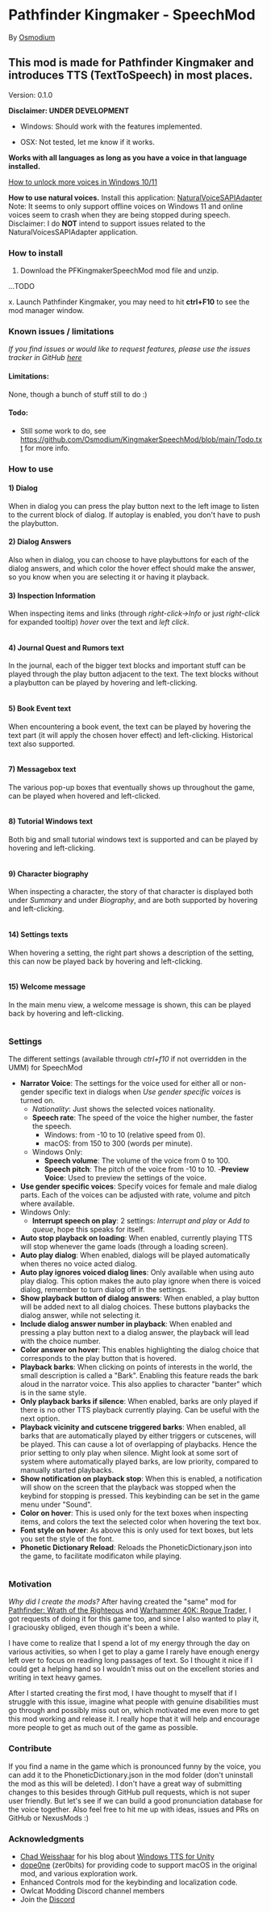 # Pathfinder Kingmaker - SpeechMod
By [Osmodium](https://github.com/Osmodium)

## This mod is made for Pathfinder Kingmaker and introduces TTS (TextToSpeech) in most places.
Version: 0.1.0

**Disclaimer: UNDER DEVELOPMENT**

- Windows: Should work with the features implemented.

- OSX: Not tested, let me know if it works.

**Works with all languages as long as you have a voice in that language installed.**

[How to unlock more voices in Windows 10/11](https://www.ghacks.net/2018/08/11/unlock-all-windows-10-tts-voices-system-wide-to-get-more-of-them/)

**How to use natural voices.**
Install this application: [NaturalVoiceSAPIAdapter](https://github.com/gexgd0419/NaturalVoiceSAPIAdapter)
Note: It seems to only support offline voices on Windows 11 and online voices seem to crash when they are being stopped during speech.
Disclaimer: I do **NOT** intend to support issues related to the NaturalVoicesSAPIAdapter application.

### How to install

 1. Download the PFKingmakerSpeechMod mod file and unzip.
 
 ...TODO
 
 x. Launch Pathfinder Kingmaker, you may need to hit **ctrl+F10** to see the mod manager window.

### Known issues / limitations

*If you find issues or would like to request features, please use the issues tracker in GitHub [here](https://github.com/Osmodium/KingmakerSpeechMod/issues)*

#### Limitations:
None, though a bunch of stuff still to do :)

#### Todo:
- Still some work to do, see https://github.com/Osmodium/KingmakerSpeechMod/blob/main/Todo.txt for more info.

### How to use

#### 1) Dialog
When in dialog you can press the play button next to the left image to listen to the current block of dialog. If autoplay is enabled, you don't have to push the playbutton.



#### 2) Dialog Answers
Also when in dialog, you can choose to have playbuttons for each of the dialog answers, and which color the hover effect should make the answer, so you know when you are selecting it or having it playback.



#### 3) Inspection Information
When inspecting items and links (through *right-click->Info* or just *right-click* for expanded tooltip) *hover* over the text and *left click*.

<image>

#### 4) Journal Quest and Rumors text
In the journal, each of the bigger text blocks and important stuff can be played through the play button adjacent to the text. The text blocks without a playbutton can be played by hovering and left-clicking.

<image>

#### 5) Book Event text
When encountering a book event, the text can be played by hovering the text part (it will apply the chosen hover effect) and left-clicking.
Historical text also supported.

<image>

#### 7) Messagebox text
The various pop-up boxes that eventually shows up throughout the game, can be played when hovered and left-clicked.

<image>

#### 8) Tutorial Windows text
Both big and small tutorial windows text is supported and can be played by hovering and left-clicking.

<image>

#### 9) Character biography
When inspecting a character, the story of that character is displayed both under *Summary* and under *Biography*, and are both supported by hovering and left-clicking.

<image>

#### 14) Settings texts
When hovering a setting, the right part shows a description of the setting, this can now be played back by hovering and left-clicking.

<image>

#### 15) Welcome message
In the main menu view, a welcome message is shown, this can be played back by hovering and left-clicking.

<image>

### Settings

The different settings (available through *ctrl+f10* if not overridden in the UMM) for SpeechMod
- **Narrator Voice**: The settings for the voice used for either all or non-gender specific text in dialogs when *Use gender specific voices* is turned on.
	- *Nationality*: Just shows the selected voices nationality.
	- **Speech rate**: The speed of the voice the higher number, the faster the speech.
		- Windows: from -10 to 10 (relative speed from 0).
		- macOS: from 150 to 300 (words per minute).
	- Windows Only:
		- **Speech volume**: The volume of the voice from 0 to 100.
		- **Speech pitch**: The pitch of the voice from -10 to 10.
	-**Preview Voice**: Used to preview the settings of the voice.
- **Use gender specific voices**: Specify voices for female and male dialog parts. Each of the voices can be adjusted with rate, volume and pitch where available.
- Windows Only:
	- **Interrupt speech on play**: 2 settings: *Interrupt and play* or *Add to queue*, hope this speaks for itself.
- **Auto stop playback on loading**: When enabled, currently playing TTS will stop whenever the game loads (through a loading screen).
- **Auto play dialog**: When enabled, dialogs will be played automatically when theres no voice acted dialog.
- **Auto play ignores voiced dialog lines**: Only available when using auto play dialog. This option makes the auto play ignore when there is voiced dialog, remember to turn dialog off in the settings.
- **Show playback button of dialog answers**: When enabled, a play button will be added next to all dialog choices. These buttons playbacks the dialog answer, while not selecting it.
- **Include dialog answer number in playback**: When enabled and pressing a play button next to a dialog answer, the playback will lead with the choice number.
- **Color answer on hover**: This enables highlighting the dialog choice that corresponds to the play button that is hovered.
- **Playback barks**: When clicking on points of interests in the world, the small description is called a "Bark". Enabling this feature reads the bark aloud in the narrator voice. This also applies to character "banter" which is in the same style.
- **Only playback barks if silence**: When enabled, barks are only played if there is no other TTS playback currently playing. Can be useful with the next option.
- **Playback vicinity and cutscene triggered barks**: When enabled, all barks that are automatically played by either triggers or cutscenes, will be played. This can cause a lot of overlapping of playbacks. Hence the prior setting to only play when silence. Might look at some sort of system where automatically played barks, are low priority, compared to manually started playbacks.
- **Show notification on playback stop**: When this is enabled, a notification will show on the screen that the playback was stopped when the keybind for stopping is pressed. This keybinding can be set in the game menu under "Sound".
- **Color on hover**: This is used only for the text boxes when inspecting items, and colors the text the selected color when hovering the text box.
- **Font style on hover**: As above this is only used for text boxes, but lets you set the style of the font.
- **Phonetic Dictionary Reload**: Reloads the PhoneticDictionary.json into the game, to facilitate modificaton while playing.

<image>

### Motivation
*Why did I create the mods?*
After having created the "same" mod for [Pathfinder: Wrath of the Righteous](https://www.nexusmods.com/pathfinderwrathoftherighteous/mods/241) and [Warhammer 40K: Rogue Trader](https://www.nexusmods.com/warhammer40kroguetrader/mods/75), I got requests of doing it for this game too, and since I also wanted to play it, I graciousky obliged, even though it's been a while.

I have come to realize that I spend a lot of my energy through the day on various activities, so when I get to play a game I rarely have enough energy left over to focus on reading long passages of text. So I thought it nice if I could get a helping hand so I wouldn't miss out on the excellent stories and writing in text heavy games.

After I started creating the first mod, I have thought to myself that if I struggle with this issue, imagine what people with genuine disabilities must go through and possibly miss out on, which motivated me even more to get this mod working and release it. I really hope that it will help and encourage more people to get as much out of the game as possible.

### Contribute
If you find a name in the game which is pronounced funny by the voice, you can add it to the PhoneticDictionary.json in the mod folder (don't uninstall the mod as this will be deleted). I don't have a great way of submitting changes to this besides through GitHub pull requests, which is not super user friendly. But let's see if we can build a good pronunciation database for the voice together.
Also feel free to hit me up with ideas, issues and PRs on GitHub or NexusMods :)

### Acknowledgments
- [Chad Weisshaar](https://chadweisshaar.com/blog/author/wp_admin/) for his blog about [Windows TTS for Unity](https://chadweisshaar.com/blog/2015/07/02/microsoft-speech-for-unity/)
- [dope0ne](https://forums.nexusmods.com/index.php?/user/895998-dope0ne/) (zer0bits) for providing code to support macOS in the original mod, and various exploration work.
- Enhanced Controls mod for the keybinding and localization code.
- Owlcat Modding Discord channel members
- Join the [Discord](https://discord.gg/EFWq7rJFNN)